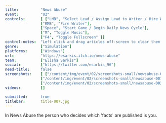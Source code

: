 ```yaml
---
title:          "News Abuse"
event:          "02"
controls:       [ ["LMB", "Select Lead / Assign Lead to Writer / Hire Writer"],
                ["RMB", "Fire Writer"],
                ["Space", "Start Game / Begin Daily News Cycle"],
                ["M", "Toggle Music"],
                ["F4", "Toggle Fullscreen" ]]
control-notes:  "Left click and drag articles off-screen to clear them from the site. Dragging the mouse over several articles will cause them to stack. Be careful to not accidentally clear articles that are still pulling in page views!"
genre:          ["Simulation"]
platforms:      ["Windows"]
url:            "https://esarkis.itch.io/news-abuse"
team:           ["Elisha Sarkis"]
social:         ["https://twitter.com/esarkis_96"]
need-title:     false
screenshots:    [ ["/content/img/event/02/screenshots-small/newsabuse-000.jpg", "/content/img/event/02/screenshots/newsabuse-000.jpg"],
                ["/content/img/event/02/screenshots-small/newsabuse-001.jpg", "/content/img/event/02/screenshots/newsabuse-001.jpg"],
                ["/content/img/event/02/screenshots-small/newsabuse-002.jpg", "/content/img/event/02/screenshots/newsabuse-002.jpg"] ]
videos:         []

submitted:      true
titlebar:       title-007.jpg
---
```

In News Abuse the person who decides which 'facts' are published is you.